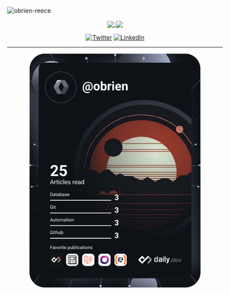 <div align='center'>
<p align="left"> <img src="https://komarev.com/ghpvc/?username=obrien-reece&label=Profile%20views&color=0e75b6&style=flat" alt="obrien-reece" /> </p>
<p>
<a href="https://github.com/anuraghazra/github-readme-stats">
<img height="180px" align="center" src="https://github-readme-stats.vercel.app/api?username=OBrien-reece&show_icons=true&theme=jolly&layout=compact" />
</a>
<a href="https://github.com/anuraghazra/convoychat">
<img height="180px" align="center" src="https://github-readme-stats.vercel.app/api/top-langs/?username=OBrien-reece&langs_count=8&theme=jolly&layout=compact" />
</a>

<p> 
<a href="https://twitter.com/indeche_o" target="_blank"><img alt="Twitter" src="https://img.shields.io/badge/twitter-%231DA1F2.svg?&style=for-the-badge&logo=twitter&logoColor=white" /></a> 
<a href="https://www.linkedin.com/in/indeche-evans-331987210/" target="_blank"><img alt="LinkedIn" src="https://img.shields.io/badge/linkedin-%230077B5.svg?&style=for-the-badge&logo=linkedin&logoColor=white" /></a> 
   
<!-- <a href="https://betascribbles.medium.com" target="_blank"><img alt="Medium" src="https://img.shields.io/badge/medium-%2312100E.svg?&style=for-the-badge&logo=medium&logoColor=white" /></a> -->
</p>
   
   <hr>
   
<a href="https://app.daily.dev/DailyDevTips">
   <img src="https://github.com/OBrien-reece/OBrien-reece/blob/main/devcard.svg" width="400" alt="OBrien Reece's Dev Card"/> 
</a> 

</div>
   
   


   




